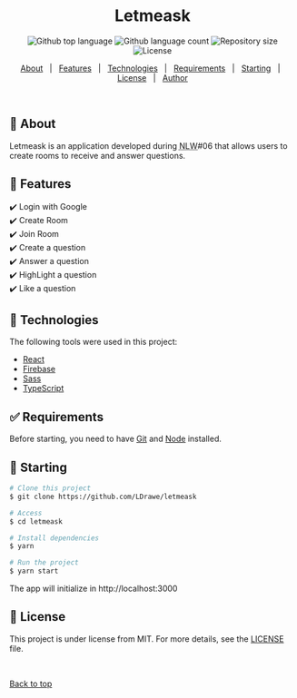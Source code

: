 <h1 align="center">Letmeask</h1>

<p align="center">
  <img alt="Github top language" src="https://img.shields.io/github/languages/top/LDrawe/letmeask?color=56BEB8">

  <img alt="Github language count" src="https://img.shields.io/github/languages/count/LDrawe/letmeask?color=56BEB8">

  <img alt="Repository size" src="https://img.shields.io/github/repo-size/LDrawe/letmeask?color=56BEB8">

  <img alt="License" src="https://img.shields.io/github/license/LDrawe/letmeask?color=56BEB8">
</p>

<p align="center">
  <a href="#dart-about">About</a> &#xa0; | &#xa0; 
  <a href="#sparkles-features">Features</a> &#xa0; | &#xa0;
  <a href="#rocket-technologies">Technologies</a> &#xa0; | &#xa0;
  <a href="#white_check_mark-requirements">Requirements</a> &#xa0; | &#xa0;
  <a href="#checkered_flag-starting">Starting</a> &#xa0; | &#xa0;
  <a href="#memo-license">License</a> &#xa0; | &#xa0;
  <a href="https://github.com/LDrawe" target="_blank">Author</a>
</p>

<br>

## :newspaper: About ##

Letmeask is an application developed during <abbr title="Next Level Week">NLW</abbr>#06 that allows users to create rooms to receive and answer questions.

## :star2: Features ##

:heavy_check_mark: Login with Google\
:heavy_check_mark: Create Room\
:heavy_check_mark: Join Room\
:heavy_check_mark: Create a question\
:heavy_check_mark: Answer a question\
:heavy_check_mark: HighLight a question\
:heavy_check_mark: Like a question

## :test_tube: Technologies ##


The following tools were used in this project:

- [React](https://pt-br.reactjs.org/)
- [Firebase](https://firebase.google.com/)
- [Sass](https://sass-lang.com/)
- [TypeScript](https://www.typescriptlang.org/)

## :white_check_mark: Requirements ##

Before starting, you need to have [Git](https://git-scm.com) and [Node](https://nodejs.org/en/) installed.

## :rocket: Starting ##

```bash
# Clone this project
$ git clone https://github.com/LDrawe/letmeask

# Access
$ cd letmeask

# Install dependencies
$ yarn

# Run the project
$ yarn start

```
The app will initialize in http://localhost:3000

## :memo: License ##

This project is under license from MIT. For more details, see the [LICENSE](LICENSE.md) file.


&#xa0;

<a href="#top">Back to top</a>
